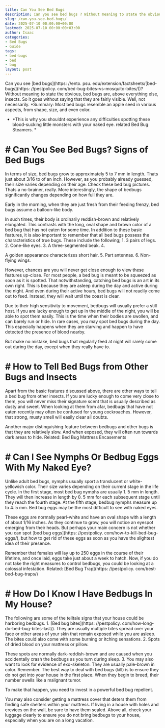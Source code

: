 ```yaml
---
title: Can You See Bed Bugs
description: Can you see bed bugs ? Without meaning to state the obvious, bed bugs are, above everything else, insects. So it goes without saying that they are fairly...
slug: /can-you-see-bed-bugs/
date: 2025-07-10 00:00:00+00:00
lastmod: 2025-07-10 00:00:00+03:00
author: Isaac
categories:
- Bed Bugs
- Guide
tags:
- bed-bugs
- bed
- bug
layout: post
---
```


Can you see [bed bugs](https: //ento. psu. edu/extension/factsheets/[bed-bugs](https: //pestpolicy. com/bed-bug-bites-vs-mosquito-bites/))? Without meaning to state the obvious, bed bugs are, above everything else, insects. So it goes without saying that they are fairly visible. Well, not necessarily. *Summary: Most bed bugs resemble an apple seed in various aspects, from shape, size, and even color.

* *This is why you shouldnt experience any difficulties spotting these blood-sucking little monsters with your naked eye. related Bed Bug Steamers. *

# # Can You See Bed Bugs? Signs of Bed Bugs

In terms of size, bed bugs grow to approximately 5 to 7 mm in length. Thats just about 3/16 to of an inch. However, as you probably already guessed, their size varies depending on their age. Check these bed bug pictures. Thats a no-brainer, really. More interestingly, the shape of bedbugs significantly changes depending on how full they are.

Early in the morning, when they are just fresh from their feeding frenzy, bed bugs assume a balloon-like body.

In such times, their body is ordinarily reddish-brown and relatively elongated. This contrasts with the long, oval shape and brown color of a bed bug that has not eaten for some time. In addition to these basic features, it is also important to remember that all bed bugs possess the characteristics of true bugs. These include the following; 1. 3 pairs of legs. 2. Cone-like eyes. 3. A three-segmented beak. 4.

A golden appearance characterizes short hair. 5. Part antennas. 6. Non-flying wings.

However, chances are you will never get close enough to view these features up-close. For most people, a bed bug is meant to be squeezed as soon as it is spotted. That notwithstanding, catching bed bugs is an art in its own right. This is because they are asleep during the day and active during the night. And even during their active hours, bed bugs will not readily come out to feed. Instead, they will wait until the coast is clear.

Due to their high sensitivity to movement, bedbugs will usually prefer a still host. If you are lucky enough to get up in the middle of the night, you will be able to spot them easily. This is the time when their bodies are swollen, and can barely run or hide. In rare cases, you may spot bed bugs during the day. This especially happens when they are starving and happen to have detected the presence of blood nearby.

But make no mistake, bed bugs that regularly feed at night will rarely come out during the day, except when they really have to.

# # How to Tell Bed Bugs from Other Bugs and Insects

Apart from the basic features discussed above, there are other ways to tell a bed bug from other insects. If you are lucky enough to come very close to them, you will never miss their signature scent that is usually described as dusty and sweet. When looking at them from afar, bedbugs that have not eaten recently may often be confused for young cockroaches. However, that strong, musty smell will easily clear all doubts.

Another major distinguishing feature between bedbugs and other bugs is that they are relatively slow. And when exposed, they will often run towards dark areas to hide. Related: Bed Bug Mattress Encasements

# # Can I See Nymphs Or Bedbug Eggs With My Naked Eye?

Unlike adult bed bugs, nymphs usually sport a translucent or white-yellowish color. Their size varies depending on their current stage in the life cycle. In the first stage, most bed bug nymphs are usually 1. 5 mm in length. They will then increase in length by 0. 5 mm for each subsequent stage until they reach the fourth stage. At the fifth stage, bedbug nymphs measure up to 4. 5 mm. Bed bug eggs may be the most difficult to see with naked eyes.

These eggs are normally pearl-white and have an oval shape with a length of about 1/16 inches. As they continue to grow, you will notice an eyespot emerging from their heads. But perhaps your main concern is not whether you can spot [bed bug eggs](https: //pestpolicy. com/how-to-kill-bed-bug-eggs/), but how to get rid of these eggs as soon as you have the slightest idea of their presence.

Remember that females will lay up to 250 eggs in the course of their lifetime, and once laid, eggs take just about a week to hatch. Now, if you do not take the right measures to control bedbugs, you could be looking at a colossal infestation. Related: [Bed Bug Trap](https: //pestpolicy. com/best-bed-bug-traps/)

# # How Do I Know I Have Bedbugs In My House?

The following are some of the telltale signs that your house could be harboring bedbugs. 1. [Bed bug bites](https: //pestpolicy. com/how-long-do-bed-bug-bites-last/). They are usually multiple bites spread over your face or other areas of your skin that remain exposed while you are asleep. The bites could also come with some burning or itching sensations. 2. Spots of dried blood on your mattress or pillow.

These spots are normally dark-reddish-brown and are caused when you accidentally crash the bedbugs as you turn during sleep. 3. You may also want to look for evidence of exo-skeleton. They are usually pale-brown in color. Remember. The best way to deal with bed bugs (kill) is to ensure they do not get into your house in the first place. When they begin to breed, their number swells like a malignant tumor.

To make that happen, you need to invest in a powerful bed bug repellent.

You may also consider getting a mattress cover that deters them from finding safe shelters within your mattress. If living in a house with holes and crevices on the wall, be sure to have them sealed. Above all, check your luggage clearly to ensure you do not bring bedbugs to your house, especially when you are on a long vacation.

